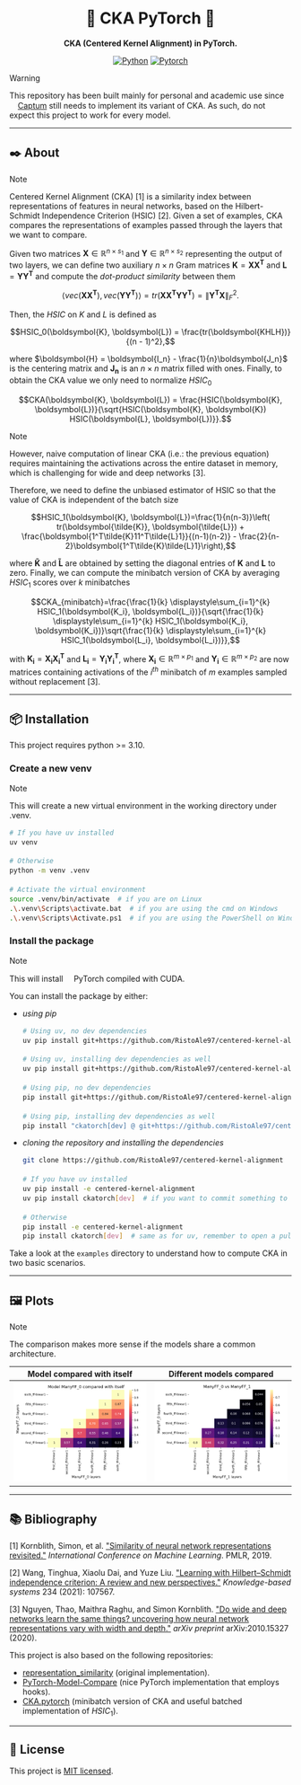 <div align="center">

# :robot: CKA PyTorch :robot:
**CKA (Centered Kernel Alignment) in PyTorch.**

[![Python](https://img.shields.io/badge/Python-3776AB?style=for-the-badge&logo=python&logoColor=white)](https://github.com/python/cpython)
[![Pytorch](https://img.shields.io/badge/PyTorch-EE4C2C?style=for-the-badge&logo=pytorch&logoColor=white)](https://github.com/pytorch/pytorch)

</div>

> [!WARNING]
> This repository has been built mainly for personal and academic use since <img height="15" width="15" src="https://cdn.simpleicons.org/pytorch"/>[Captum](https://github.com/pytorch/captum) still needs to implement its variant of CKA. As such, do not expect this project to work for every model.

---

## :black_nib: About
> [!NOTE]
> Centered Kernel Alignment (CKA) [1] is a similarity index between representations of features in neural networks, based on the Hilbert-Schmidt Independence Criterion (HSIC) [2]. Given a set of examples, CKA compares the representations of examples passed through the layers that we want to compare.

Given two matrices $\boldsymbol{X} \in \mathbb{R}^{n\times s_1}$ and $\boldsymbol{Y} \in \mathbb{R}^{n\times s_2}$ representing the output of two layers, we can define two auxiliary $n \times n$ Gram matrices $\boldsymbol{K}=\boldsymbol{XX^T}$ and $\boldsymbol{L}=\boldsymbol{YY^T}$ and compute the *dot-product similarity* between them

$$\langle vec(\boldsymbol{XX^T}), vec(\boldsymbol{YY^T})\rangle = tr(\boldsymbol{XX^T YY^T}) = \lVert \boldsymbol{Y^T X} \rVert_F^2.$$

Then, the $HSIC$ on $K$ and $L$ is defined as

$$HSIC_0(\boldsymbol{K}, \boldsymbol{L}) = \frac{tr(\boldsymbol{KHLH})}{(n - 1)^2},$$

where $\boldsymbol{H} = \boldsymbol{I_n} - \frac{1}{n}\boldsymbol{J_n}$ is the centering matrix and $\boldsymbol{J_n}$ is an $n \times n$ matrix filled with ones. Finally, to obtain the CKA value we only need to normalize $HSIC_0$

$$CKA(\boldsymbol{K}, \boldsymbol{L}) = \frac{HSIC(\boldsymbol{K}, \boldsymbol{L})}{\sqrt{HSIC(\boldsymbol{K}, \boldsymbol{K}) HSIC(\boldsymbol{L}, \boldsymbol{L})}}.$$

> [!NOTE]
> However, naive computation of linear CKA (i.e.: the previous equation) requires maintaining the activations across the entire dataset in memory, which is challenging for wide and deep networks [3].

Therefore, we need to define the unbiased estimator of HSIC so that the value of CKA is independent of the batch size

$$HSIC_1(\boldsymbol{K}, \boldsymbol{L})=\frac{1}{n(n-3)}\left( tr(\boldsymbol{\tilde{K}}, \boldsymbol{\tilde{L}}) + \frac{\boldsymbol{1^T\tilde{K}11^T\tilde{L}1}}{(n-1)(n-2)} - \frac{2}{n-2}\boldsymbol{1^T\tilde{K}\tilde{L}1}\right),$$

where $\boldsymbol{\tilde{K}}$ and $\boldsymbol{\tilde{L}}$ are obtained by setting the diagonal entries of $\boldsymbol{K}$ and $\boldsymbol{L}$ to zero. Finally, we can compute the minibatch version of CKA by averaging $HSIC_1$ scores over $k$ minibatches

$$CKA_{minibatch}=\frac{\frac{1}{k} \displaystyle\sum_{i=1}^{k} HSIC_1(\boldsymbol{K_i}, \boldsymbol{L_i})}{\sqrt{\frac{1}{k} \displaystyle\sum_{i=1}^{k} HSIC_1(\boldsymbol{K_i}, \boldsymbol{K_i})}\sqrt{\frac{1}{k} \displaystyle\sum_{i=1}^{k} HSIC_1(\boldsymbol{L_i}, \boldsymbol{L_i})}},$$

with $\boldsymbol{K_i}=\boldsymbol{X_iX_i^T}$ and $\boldsymbol{L_i}=\boldsymbol{Y_iY_i^T}$, where $\boldsymbol{X_i} \in \mathbb{R}^{m \times p_1}$ and $\boldsymbol{Y_i} \in \mathbb{R}^{m \times p_2}$ are now matrices containing activations of the $i^{th}$ minibatch of $m$ examples sampled without replacement [3].

---

## :package: Installation
This project requires python >= 3.10.

### Create a new venv
> [!NOTE]
> This will create a new virtual environment in the working directory under .venv.
```bash
# If you have uv installed
uv venv

# Otherwise
python -m venv .venv

# Activate the virtual environment
source .venv/bin/activate  # if you are on Linux
.\.venv\Scripts\activate.bat  # if you are using the cmd on Windows
.\.venv\Scripts\Activate.ps1  # if you are using the PowerShell on Windows
```

### Install the package
> [!NOTE]
> This will install <img height="15" width="15" src="https://cdn.simpleicons.org/pytorch"/>PyTorch compiled with CUDA.

You can install the package by either:
- _using pip_
  ```bash
  # Using uv, no dev dependencies
  uv pip install git+https://github.com/RistoAle97/centered-kernel-alignment

  # Using uv, installing dev dependencies as well
  uv pip install git+https://github.com/RistoAle97/centered-kernel-alignment[dev]

  # Using pip, no dev dependencies
  pip install git+https://github.com/RistoAle97/centered-kernel-alignment

  # Using pip, installing dev dependencies as well
  pip install "ckatorch[dev] @ git+https://github.com/RistoAle97/centered-kernel-alignment"
  ```

- _cloning the repository and installing the dependencies_
  ```bash
  git clone https://github.com/RistoAle97/centered-kernel-alignment

  # If you have uv installed
  uv pip install -e centered-kernel-alignment
  uv pip install ckatorch[dev]  # if you want to commit something to the repo

  # Otherwise
  pip install -e centered-kernel-alignment
  pip install ckatorch[dev]  # same as for uv, remember to open a pull request afterwards
  ```

Take a look at the `examples` directory to understand how to compute CKA in two basic scenarios.

---

## :framed_picture:	Plots
> [!NOTE]
> The comparison makes more sense if the models share a common architecture.

Model compared with itself             |  Different models compared
:-------------------------:|:-------------------------:
![Model compared with itself](https://github.com/RistoAle97/centered-kernel-alignment/blob/main/plots/model_comparison_itself.png)  |  ![Model comparison](https://github.com/RistoAle97/centered-kernel-alignment/blob/main/plots/model_comparison.png)

---

## :books: Bibliography
[1] Kornblith, Simon, et al. ["Similarity of neural network representations revisited."](https://arxiv.org/abs/1905.00414) *International Conference on Machine Learning*. PMLR, 2019.

[2] Wang, Tinghua, Xiaolu Dai, and Yuze Liu. ["Learning with Hilbert–Schmidt independence criterion: A review and new perspectives."](https://www.sciencedirect.com/science/article/pii/S0950705121008297) *Knowledge-based systems* 234 (2021): 107567.

[3] Nguyen, Thao, Maithra Raghu, and Simon Kornblith. ["Do wide and deep networks learn the same things? uncovering how neural network representations vary with width and depth."](https://arxiv.org/abs/2010.15327) *arXiv preprint* arXiv:2010.15327 (2020).

This project is also based on the following repositories:
- [representation_similarity](https://github.com/google-research/google-research/tree/master/representation_similarity) (original implementation).
- [PyTorch-Model-Compare](https://github.com/AntixK/PyTorch-Model-Compare) (nice PyTorch implementation that employs hooks).
- [CKA.pytorch](https://github.com/numpee/CKA.pytorch) (minibatch version of CKA and useful batched implementation of $HSIC_1$).

---

## :memo: License
This project is [MIT licensed](https://github.com/RistoAle97/centered-kernel-alignment/blob/main/LICENSE).
